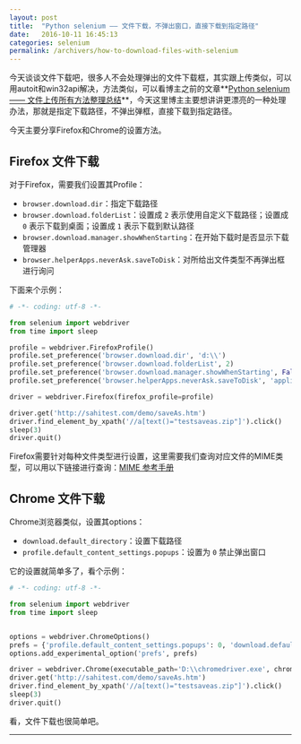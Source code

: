 ```yaml
---
layout: post
title:  "Python selenium —— 文件下载，不弹出窗口，直接下载到指定路径"
date:   2016-10-11 16:45:13
categories: selenium
permalink: /archivers/how-to-download-files-with-selenium
---
```


今天谈谈文件下载吧，很多人不会处理弹出的文件下载框，其实跟上传类似，可以用autoit和win32api解决，方法类似，可以看博主之前的文章**[Python selenium —— 文件上传所有方法整理总结](https://kwshare.github.io/kwshare.github.io/archivers/file-upload-all-ways)**，今天这里博主主要想讲讲更漂亮的一种处理办法，那就是指定下载路径，不弹出弹框，直接下载到指定路径。

今天主要分享Firefox和Chrome的设置方法。

## **Firefox 文件下载**

对于Firefox，需要我们设置其Profile：

- `browser.download.dir`：指定下载路径
- `browser.download.folderList`：设置成 `2` 表示使用自定义下载路径；设置成 `0` 表示下载到桌面；设置成 `1` 表示下载到默认路径
- `browser.download.manager.showWhenStarting`：在开始下载时是否显示下载管理器
- `browser.helperApps.neverAsk.saveToDisk`：对所给出文件类型不再弹出框进行询问

下面来个示例：

```python
# -*- coding: utf-8 -*-

from selenium import webdriver
from time import sleep

profile = webdriver.FirefoxProfile()
profile.set_preference('browser.download.dir', 'd:\\')
profile.set_preference('browser.download.folderList', 2)
profile.set_preference('browser.download.manager.showWhenStarting', False)
profile.set_preference('browser.helperApps.neverAsk.saveToDisk', 'application/zip')

driver = webdriver.Firefox(firefox_profile=profile)

driver.get('http://sahitest.com/demo/saveAs.htm')
driver.find_element_by_xpath('//a[text()="testsaveas.zip"]').click()
sleep(3)
driver.quit()
```

Firefox需要针对每种文件类型进行设置，这里需要我们查询对应文件的MIME类型，可以用以下链接进行查询：[MIME 参考手册](http://www.w3school.com.cn/media/media_mimeref.asp)

## **Chrome 文件下载**

Chrome浏览器类似，设置其options：

- `download.default_directory`：设置下载路径
- `profile.default_content_settings.popups`：设置为 `0` 禁止弹出窗口

它的设置就简单多了，看个示例：

```python
# -*- coding: utf-8 -*-

from selenium import webdriver
from time import sleep


options = webdriver.ChromeOptions()
prefs = {'profile.default_content_settings.popups': 0, 'download.default_directory': 'd:\\'}
options.add_experimental_option('prefs', prefs)

driver = webdriver.Chrome(executable_path='D:\\chromedriver.exe', chrome_options=options)
driver.get('http://sahitest.com/demo/saveAs.htm')
driver.find_element_by_xpath('//a[text()="testsaveas.zip"]').click()
sleep(3)
driver.quit()
```

看，文件下载也很简单吧。

*****


